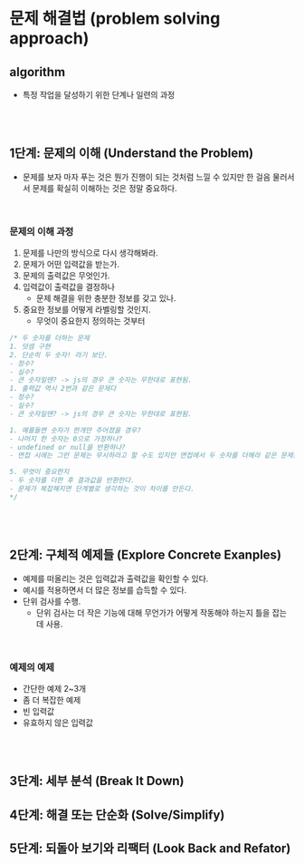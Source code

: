 # 문제 해결법 (problem solving approach)

## algorithm
- 특정 작업을 달성하기 위한 단계나 일련의 과정

<br><br>

## 1단계: 문제의 이해 (Understand the Problem) 
- 문제를 보자 마자 푸는 것은 뭔가 진행이 되는 것처럼 느낄 수 있지만 한 걸음 물러서서 문제를 확실히 이해하는 것은 정말 중요하다.

<br>

### 문제의 이해 과정
1. 문제를 나만의 방식으로 다시 생각해봐라.
2. 문제가 어떤 입력값을 받는가.
3. 문제의 출력값은 무엇인가.
4. 입력값이 출력값을 결정하나
   - 문제 해결을 위한 충분한 정보를 갖고 있나.
5. 중요한 정보를 어떻게 라벨링할 것인지.
   - 무엇이 중요한지 정의하는 것부터
```javascript
/* 두 숫자를 더하는 문제
1. 덧셈 구현
2. 단순히 두 숫자! 라기 보단.
- 정수?
- 실수? 
- 큰 숫자일땐? -> js의 경우 큰 숫자는 무한대로 표현됨.
1. 출력값 역시 2번과 같은 문제다 
- 정수?
- 실수? 
- 큰 숫자일땐? -> js의 경우 큰 숫자는 무한대로 표현됨.

1. 예를들면 숫자가 한개만 주어졌을 경우?
- 나머지 한 숫자는 0으로 가정하나?
- undefined or null을 반환하나?
- 면접 시에는 그런 문제는 무시하라고 할 수도 있지만 면접에서 두 숫자를 더해라 같은 문제는 안나올거다. 따라서 생각하는 것 자체로 의미있음.

5. 무엇이 중요한지
- 두 숫자를 더한 후 결과값을 반환한다. 
- 문제가 복잡해지면 단계별로 생각하는 것이 차이를 만든다.
*/
```
<br><br>

## 2단계: 구체적 예제들 (Explore Concrete Exanples) 
- 예제를 떠올리는 것은 입력값과 출력값을 확인할 수 있다.
- 예시를 적용하면서 더 많은 정보를 습득할 수 있다.
- 단위 검사를 수행.
  - 단위 검사는 더 작은 기능에 대해 무언가가 어떻게 작동해야 하는지 틀을 잡는 데 사용.

<br>

### 예제의 예제 
- 간단한 예제 2~3개
- 좀 더 복잡한 예제
- 빈 입력값
- 유효하지 않은 입력값

<br><br>

## 3단계: 세부 분석 (Break It Down) 
 
## 4단계: 해결 또는 단순화 (Solve/Simplify) 

## 5단계: 되돌아 보기와 리팩터 (Look Back and Refator) 

